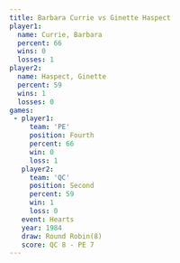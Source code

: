```yaml
---
title: Barbara Currie vs Ginette Haspect
player1:                
  name: Currie, Barbara 
  percent: 66           
  wins: 0               
  losses: 1             
player2:                
  name: Haspect, Ginette
  percent: 59           
  wins: 1               
  losses: 0             
games:
 - player1:          
     team: 'PE'      
     position: Fourth
     percent: 66     
     win: 0          
     loss: 1         
   player2:          
     team: 'QC'      
     position: Second
     percent: 59     
     win: 1          
     loss: 0         
   event: Hearts       
   year: 1984          
   draw: Round Robin(8)
   score: QC 8 - PE 7  
---
```


